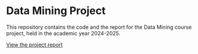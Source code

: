 # Data Mining Project

This repository contains the code and the report for the Data Mining course project, held in the academic year 2024-2025.


[View the project report](./project.pdf)

